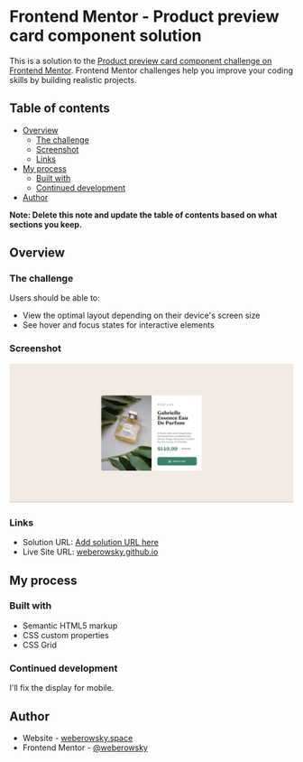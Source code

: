 # Frontend Mentor - Product preview card component solution

This is a solution to the [Product preview card component challenge on Frontend Mentor](https://www.frontendmentor.io/challenges/product-preview-card-component-GO7UmttRfa). Frontend Mentor challenges help you improve your coding skills by building realistic projects. 

## Table of contents

- [Overview](#overview)
  - [The challenge](#the-challenge)
  - [Screenshot](#screenshot)
  - [Links](#links)
- [My process](#my-process)
  - [Built with](#built-with)
  - [Continued development](#continued-development)
- [Author](#author)

**Note: Delete this note and update the table of contents based on what sections you keep.**

## Overview

### The challenge

Users should be able to:

- View the optimal layout depending on their device's screen size
- See hover and focus states for interactive elements

### Screenshot

![](./screenshot.png)

### Links

- Solution URL: [Add solution URL here](https://your-solution-url.com)
- Live Site URL: [weberowsky.github.io](https://weberowsky.github.io/Product-Preview-Card-Component-Challenge/)

## My process

### Built with

- Semantic HTML5 markup
- CSS custom properties
- CSS Grid

### Continued development

I'll fix the display for mobile.

## Author

- Website - [weberowsky.space](https://weberowsky.space)
- Frontend Mentor - [@weberowsky](https://www.frontendmentor.io/profile/weberowsky)

